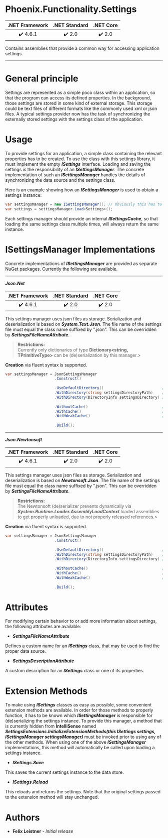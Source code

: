 # Phoenix.Functionality.Settings

| .NET Framework | .NET Standard | .NET Core |
| :-: | :-: | :-: |
| :heavy_check_mark: 4.6.1 | :heavy_check_mark: 2.0 | :heavy_check_mark: 2.0 |

Contains assemblies that provide a common way for accessing application settings.
___

# General principle

Settings are represented as a simple poco class within an application, so that the program can access its defined properties. In the background, those settings are stored in some kind of external storage. This storage could be text files of different formats like the commonly used xml or json files. A typical settings provider now has the task of synchronizing the externally stored settings with the settings class of the application.

# Usage

To provide settings for an application, a simple class containing the relevant properties has to be created. To use the class with this settings library, it must implement the empty **_ISettings_** interface. Loading and saving the settings is the responsibility of an **_ISettingsManager_**. The concrete implementation of such an **_ISettingsManager_** handles the details of synchronizing the data source and the settings class.

Here is an example showing how an **_ISettingsManager_** is used to obtain a settings instance:

``` csharp
var settingsManager = new ISettingsManager(); // Obviously this has to be replace with a concrete class.
var settings = settingsManager.Load<Settings>();
```

Each settings manager should provide an internal **_ISettingsCache_**, so that loading the same settings class multiple times, will always return the same instance.

# ISettingsManager Implementations

Concrete implementations of **_ISettingsManager_** are provided as separate NuGet packages. Currently the following are available.
___

**_Json.Net_**

| .NET Framework | .NET Standard | .NET Core |
| :-: | :-: | :-: |
| :heavy_check_mark: 4.6.1 | :heavy_check_mark: 2.0 | :heavy_check_mark: 2.0 |

This settings manager uses json files as storage. Serialization and deserialization is based on **_System.Text.Json_**. The file name of the settings file must equal the class name suffixed by ".json". This can be overridden by **_SettingsFileNameAttribute_**.

> **Restrictions:**  
Currently only dictionaries of type **Dictionary<string, TPrimitiveType>** can be (de)serialization by this manager.>

**Creation** via fluent syntax is supported.
``` csharp
var settingsManager = JsonSettingsManager
                      .Construct()
                                            
                      .UseDefaultDirectory()                          // "[ApplicationFolder]/.settings" is used.
                      .WithDirectory(string settingsDirectoryPath)    // The specified path is used.
                      .WithDirectory(DirectoryInfo settingsDirectory) // The specified directory is used.
                      
                      .WithoutCache()                                 // Do not use file caching.
                      .WithCache()                                    // Use normal file caching.
                      .WithWeakCache()                                // Files are only cached as long as something still references them
                      
                      .Build();
```
___

**_Json.Newtonsoft_**

| .NET Framework | .NET Standard | .NET Core |
| :-: | :-: | :-: |
| :heavy_check_mark: 4.6.1 | :heavy_check_mark: 2.0 | :heavy_check_mark: 2.0 |

This settings manager uses json files as storage. Serialization and deserialization is based on **_Newtonsoft.Json_**. The file name of the settings file must equal the class name suffixed by ".json". This can be overridden by **_SettingsFileNameAttribute_**.

> **Restrictions:**  
The Newtonsoft (de)serializer prevents dynamically via **_System.Runtime.Loader.AssemblyLoadContext_** loaded assemblies to get properly unloaded, due to not properly released references.>

**Creation** via fluent syntax is supported.
``` csharp
var settingsManager = JsonSettingsManager
                      .Construct()
                                            
                      .UseDefaultDirectory()                          // "[ApplicationFolder]/.settings" is used.
                      .WithDirectory(string settingsDirectoryPath)    // The specified path is used.
                      .WithDirectory(DirectoryInfo settingsDirectory) // The specified directory is used.
                      
                      .WithoutCache()                                 // Do not use file caching.
                      .WithCache()                                    // Use normal file caching.
                      .WithWeakCache()                                // Files are only cached as long as something still references them
                      
                      .Build();
```

# Attributes

For modifying certain behavior to or add more information about settings, the following attributes are available:

- **_SettingsFileNameAttribute_**

Defines a custom name for an **_ISettings_** class, that may be used to find the proper data source.

- **_SettingsDescriptionAttribute_**

A custom description for an **_ISettings_** class or one of its properties.

# Extension Methods

To make using **_ISettings_** classes as easy as possible, some convenient extension methods are available. In order for those methods to properly function, it has to be known which **_ISettingsManager_** is responsible for (de)serializing the settings instance. To provide this manager, a method that is currently hidden from **IntelliSense** named **_SettingsExtensions.InitializeExtensionMethods(this ISettings settings, ISettingsManager settingsManager)_** must be invoked prior to using any of the other methods. When using one of the above **_ISettingsManager_** implementations, this method will automatically be called upon loading a settings instance.

- **_ISettings.Save_**

This saves the current settings instance to the data store.

- **_ISettings.Reload_**

This reloads and returns the settings. Note that the original settings passed to the extension method will stay unchanged.

# Authors

* **Felix Leistner** - _Initial release_
